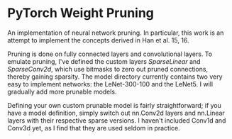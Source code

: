 # PyTorch Weight Pruning

An implementation of neural network pruning. In particular, this work is an attempt to implement the concepts derived in Han et al. 15, 16.

Pruning is done on fully connected layers and convolutional layers. To emulate pruning, I've defined the custom layers *SparseLinear* and *SparseConv2d*, which use bitmasks to zero out pruned connections, thereby gaining sparsity. The model directory currently contains two very easy to implement networks: the LeNet-300-100 and the LeNet5. I will gradually add more prunable models.

Defining your own custom prunable model is fairly straightforward; if you have a model definition, simply switch out nn.Conv2d layers and nn.Linear layers with their respective sparse versions. I haven't included Conv1d and Conv3d yet, as I find that they are used seldom in practice.
